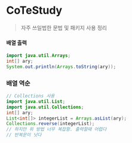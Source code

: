 # CoTeStudy
> 자주 쓰일법한 문법 및 패키지 사용 정리

#### 배열 출력
```JAVA
import java.util.Arrays;
int[] ary;
System.out.println(Arrays.toString(ary));
```
### 배열 역순
```JAVA
// Collections 사용
import java.util.List;
import java.util.Collections;
int[] ary;
List<int[]> integerList = Arrays.asList(ary);
Collections.reverse(integerList);
// 하지만 위 방법 너무 복잡함. 출력할때 어렵다
// 반복문이 낫다
```